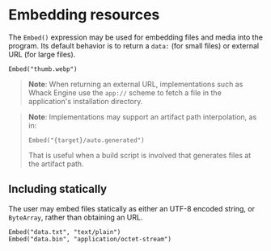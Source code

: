 # Embedding resources

The `Embed()` expression may be used for embedding files and media into the program. Its default behavior is to return a `data:` (for small files) or external URL (for large files).

```
Embed("thumb.webp")
```

> **Note**: When returning an external URL, implementations such as Whack Engine use the `app://` scheme to fetch a file in the application's installation directory.

<blockquote>

**Note**: Implementations may support an artifact path interpolation, as in:

```
Embed("{target}/auto.generated")
```

That is useful when a build script is involved that generates files at the artifact path.

</blockquote>

## Including statically

The user may embed files statically as either an UTF-8 encoded string, or `ByteArray`, rather than obtaining an URL.

```
Embed("data.txt", "text/plain")
Embed("data.bin", "application/octet-stream")
```